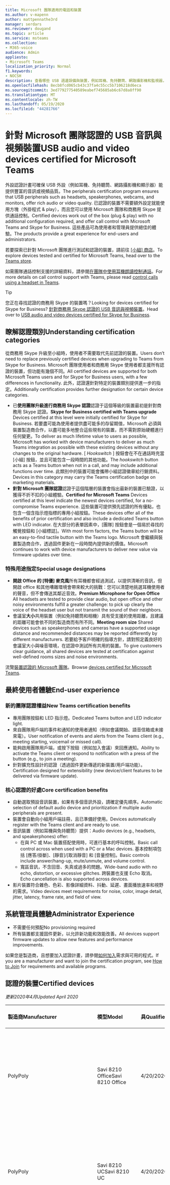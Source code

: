 ```yaml
---
title: Microsoft 團隊適用的電話和裝置
ms.author: v-mapenn
author: mattpennathe3rd
manager: serdars
ms.reviewer: dougand
ms.topic: article
ms.service: msteams
ms.collection:
- M365-voice
audience: Admin
appliesto:
- Microsoft Teams
localization_priority: Normal
f1.keywords:
- NOCSH
description: 查看哪些 USB 週邊設備與裝置，例如耳機、免持聽筒、網路攝影機和監視器，且已獲認證供 Microsoft 團隊參考。
ms.openlocfilehash: 8ecb8fcd065cb43c37fa4c55cc5b7106218d6eca
ms.sourcegitcommit: 3ed779277540589eabef745685ab6c67d8a8ff90
ms.translationtype: MT
ms.contentlocale: zh-TW
ms.lasthandoff: 05/19/2020
ms.locfileid: "44281766"
---
```

# <a name="usb-audio-and-video-devices-certified-for-microsoft-teams"></a><span data-ttu-id="8bda4-103">針對 Microsoft 團隊認證的 USB 音訊與視頻裝置</span><span class="sxs-lookup"><span data-stu-id="8bda4-103">USB audio and video devices certified for Microsoft Teams</span></span>

<span data-ttu-id="8bda4-104">外設認證計畫可確保 USB 外設（例如耳機、免持聽筒、網路攝影機和顯示器）能提供豐富的音訊或視頻品質。</span><span class="sxs-lookup"><span data-stu-id="8bda4-104">The peripherals certification program ensures that USB peripherals such as headsets, speakerphones, webcams, and monitors, offer rich audio or video quality.</span></span> <span data-ttu-id="8bda4-105">已認證的裝置不需要額外設定就能使用方塊（外掛程式 & play），而且您可以使用 Microsoft 團隊和商務用 Skype 提供通話控制。</span><span class="sxs-lookup"><span data-stu-id="8bda4-105">Certified devices work out of the box (plug & play) with no additional configuration required, and offer call control with Microsoft Teams and Skype for Business.</span></span> <span data-ttu-id="8bda4-106">這些產品可為使用者和管理員提供絕佳的體驗。</span><span class="sxs-lookup"><span data-stu-id="8bda4-106">The products provide a great experience for end-users and administrators.</span></span>

<span data-ttu-id="8bda4-107">若要探索已針對 Microsoft 團隊進行測試和認證的裝置，請前往 [[小組] 商店](https://products.office.com/microsoft-teams/across-devices/devices)。</span><span class="sxs-lookup"><span data-stu-id="8bda4-107">To explore devices tested and certified for Microsoft Teams, head over to the [Teams store](https://products.office.com/microsoft-teams/across-devices/devices).</span></span>

<span data-ttu-id="8bda4-108">如需團隊通話控制支援的詳細資料，請參閱[在團隊中使用耳機朗讀控制通話](https://support.office.com/article/Control-calls-using-a-headset-in-Teams-65d6e104-444d-4013-b8c2-f11317dd69a8)。</span><span class="sxs-lookup"><span data-stu-id="8bda4-108">For more details on call control support with Teams, please read [control calls using a headset in Teams](https://support.office.com/article/Control-calls-using-a-headset-in-Teams-65d6e104-444d-4013-b8c2-f11317dd69a8).</span></span>

> [!TIP]
> <span data-ttu-id="8bda4-109">您正在尋找認證的商務用 Skype 的裝置嗎？</span><span class="sxs-lookup"><span data-stu-id="8bda4-109">Looking for devices certified for Skype for Business?</span></span> <span data-ttu-id="8bda4-110">[針對商務用 Skype 認證的 USB 音訊與視頻裝置](https://docs.microsoft.com/skypeforbusiness/certification/devices-usb-devices)。</span><span class="sxs-lookup"><span data-stu-id="8bda4-110">Head over to [USB audio and video devices certified for Skype for Business](https://docs.microsoft.com/skypeforbusiness/certification/devices-usb-devices).</span></span>

## <a name="understanding-certification-categories"></a><span data-ttu-id="8bda4-111">瞭解認證類別</span><span class="sxs-lookup"><span data-stu-id="8bda4-111">Understanding certification categories</span></span>

<span data-ttu-id="8bda4-112">從商務用 Skype 升級至小組時，使用者不需要取代先前認證的裝置。</span><span class="sxs-lookup"><span data-stu-id="8bda4-112">Users don’t need to replace previously certified devices when upgrading to Teams from Skype for Business.</span></span>  <span data-ttu-id="8bda4-113">Microsoft 團隊使用者和商務用 Skype 使用者都支援所有認證的裝置，但功能有幾個不同。</span><span class="sxs-lookup"><span data-stu-id="8bda4-113">All certified devices are supported for both Microsoft Teams users and for Skype for Business users, with a few differences in functionality.</span></span>  <span data-ttu-id="8bda4-114">此外，認證還針對特定的裝置類別提供進一步的指定。</span><span class="sxs-lookup"><span data-stu-id="8bda4-114">Additionally certification provides further designation for certain device categories.</span></span>

- <span data-ttu-id="8bda4-115">已**使用團隊升級進行商務用 Skype 認證**認證于這個等級的裝置最初是針對商務用 Skype 認證。</span><span class="sxs-lookup"><span data-stu-id="8bda4-115">**Skype for Business certified with Teams upgrade** Devices certified at this level were initially certified for Skype for Business.</span></span> <span data-ttu-id="8bda4-116">若要盡可能為使用者提供盡可能多的存留期值，Microsoft 必須與裝置製造商合作，以盡可能多地整合這些現有的裝置，而不需對原始硬體進行任何變更。</span><span class="sxs-lookup"><span data-stu-id="8bda4-116">To deliver as much lifetime value to users as possible, Microsoft has worked with device manufacturers to deliver as much Teams integration as possible with these existing devices without any changes to the original hardware.</span></span> <span data-ttu-id="8bda4-117">[ *Hookswitch* ] 按鈕會在不在通話時充當 [小組] 按鈕，並且可能包含一段時間的其他功能。</span><span class="sxs-lookup"><span data-stu-id="8bda4-117">The *hookswitch* button acts as a Teams button when not in a call, and may include additional functions over time.</span></span>  <span data-ttu-id="8bda4-118">此類別中的裝置可能會攜帶小組認證徽章給行銷資料。</span><span class="sxs-lookup"><span data-stu-id="8bda4-118">Devices in this category may carry the Teams certification badge on marketing materials.</span></span>
- <span data-ttu-id="8bda4-119">**針對 Microsoft 團隊認證**認證于這個階層的裝置會指出最新的裝置已驗證，以獲得不折不扣的小組體驗。</span><span class="sxs-lookup"><span data-stu-id="8bda4-119">**Certified for Microsoft Teams** Devices certified at this level indicate the newest devices certified, for a no-compromise Teams experience.</span></span> <span data-ttu-id="8bda4-120">這些裝置可提供預先認證的所有優點，也包含一個含指示燈指標的專用小組按鈕。</span><span class="sxs-lookup"><span data-stu-id="8bda4-120">These devices offer all of the benefits of prior certification and also include a dedicated Teams button with LED indicator.</span></span> <span data-ttu-id="8bda4-121">在大部分的表單因素中，[團隊] 按鈕會是一個易於尋找的觸覺按鈕和 [小組標誌]。</span><span class="sxs-lookup"><span data-stu-id="8bda4-121">With most form factors, the Teams button will be an easy-to-find tactile button with the Teams logo.</span></span> <span data-ttu-id="8bda4-122">Microsoft 會繼續與裝置製造商合作，透過固件更新在一段時間內提供新的價值。</span><span class="sxs-lookup"><span data-stu-id="8bda4-122">Microsoft continues to work with device manufacturers to deliver new value via firmware updates over time.</span></span>

### <a name="special-usage-designations"></a><span data-ttu-id="8bda4-123">特殊用途指定</span><span class="sxs-lookup"><span data-stu-id="8bda4-123">Special usage designations</span></span>

- <span data-ttu-id="8bda4-124">**開啟 Office 的 [特優] 麥克風**所有耳機都會經過測試，以提供清晰的音訊，但開啟 office 和其他嘈雜環境會帶來較大的挑戰：您可以清楚地挑選耳機使用者的聲音，但不會傳送其鄰近音效。</span><span class="sxs-lookup"><span data-stu-id="8bda4-124">**Premium Microphone for Open Office** All headsets are tested to provide clear audio, but open office and other noisy environments fulfill a greater challenge: to pick up clearly the voice of the headset user but not transmit the sound of their neighbors.</span></span>
- <span data-ttu-id="8bda4-125">會議室**大小**共用裝置（例如免持聽筒和相機）具有受支援的使用距離，且建議的距離可能會依不同的製造商而有所不同。</span><span class="sxs-lookup"><span data-stu-id="8bda4-125">**Meeting room size** Shared devices such as speakerphones and cameras have a supported usage distance and recommended distances may be reported differently by different manufacturers.</span></span> <span data-ttu-id="8bda4-126">若要給予客戶明確的指導方針，請對照定義良好的會議室大小與噪音環境，在認證中測試所有共用的裝置。</span><span class="sxs-lookup"><span data-stu-id="8bda4-126">To give customers clear guidance, all shared devices are tested at certification against well-defined rooms sizes and noise environments.</span></span>

<span data-ttu-id="8bda4-127">流覽[裝置認證的 Microsoft 團隊](https://products.office.com/microsoft-teams/across-devices/devices)。</span><span class="sxs-lookup"><span data-stu-id="8bda4-127">Browse [devices certified for Microsoft Teams](https://products.office.com/microsoft-teams/across-devices/devices).</span></span>

## <a name="end-user-experience"></a><span data-ttu-id="8bda4-128">最終使用者體驗</span><span class="sxs-lookup"><span data-stu-id="8bda4-128">End-user experience</span></span>

### <a name="new-teams-certification-benefits"></a><span data-ttu-id="8bda4-129">新的團隊認證權益</span><span class="sxs-lookup"><span data-stu-id="8bda4-129">New Teams certification benefits</span></span>

- <span data-ttu-id="8bda4-130">專用團隊按鈕和 LED 指示燈。</span><span class="sxs-lookup"><span data-stu-id="8bda4-130">Dedicated Teams button and LED indicator light.</span></span>
- <span data-ttu-id="8bda4-131">來自團隊用戶端的事件和通知的使用者通知（例如會議開始、語音信箱或未接來電）。</span><span class="sxs-lookup"><span data-stu-id="8bda4-131">User notification of events and alerts from the Teams client (e.g., meeting starting, voicemail or missed call).</span></span>
- <span data-ttu-id="8bda4-132">能夠啟用團隊用戶端，或按下按鈕（例如加入會議）來回應通知。</span><span class="sxs-lookup"><span data-stu-id="8bda4-132">Ability to activate the Teams client or respond to notification with a press of the button (e.g., to join a meeting).</span></span>
- <span data-ttu-id="8bda4-133">針對擴充性設計的認證（透過固件更新傳遞的新裝置/用戶端功能）。</span><span class="sxs-lookup"><span data-stu-id="8bda4-133">Certification designed for extensibility (new device/client features to be delivered via firmware update).</span></span>

### <a name="core-certification-benefits"></a><span data-ttu-id="8bda4-134">核心認證的好處</span><span class="sxs-lookup"><span data-stu-id="8bda4-134">Core certification benefits</span></span>

- <span data-ttu-id="8bda4-135">自動選取預設音訊裝置，如果有多個音訊外設，請確定優先順序。</span><span class="sxs-lookup"><span data-stu-id="8bda4-135">Automatic selection of default audio device and prioritization if multiple audio peripherals are present.</span></span>
- <span data-ttu-id="8bda4-136">裝置會自動向小組用戶端註冊，且已準備好使用。</span><span class="sxs-lookup"><span data-stu-id="8bda4-136">Devices automatically register with the Teams client and are ready to use.</span></span>
- <span data-ttu-id="8bda4-137">音訊裝置（例如耳機與免持聽筒）提供：</span><span class="sxs-lookup"><span data-stu-id="8bda4-137">Audio devices (e.g., headsets, and speakerphones) offer:</span></span>
  - <span data-ttu-id="8bda4-138">在與 PC 或 Mac 裝置搭配使用時，可進行基本的呼叫控制。</span><span class="sxs-lookup"><span data-stu-id="8bda4-138">Basic call control across when used with a PC or a Mac devices.</span></span> <span data-ttu-id="8bda4-139">基本控制項包括 [應答/掛斷]、[靜音]/[取消靜音] 和 [音量控制]。</span><span class="sxs-lookup"><span data-stu-id="8bda4-139">Basic controls include answer/hang-up, mute/unmute, and volume control.</span></span>
  - <span data-ttu-id="8bda4-140">寬區音訊，不含回音、失真或過多的問題。</span><span class="sxs-lookup"><span data-stu-id="8bda4-140">Wide-band audio with no echo, distortion, or excessive glitches.</span></span> <span data-ttu-id="8bda4-141">跨裝置也支援 Echo 取消。</span><span class="sxs-lookup"><span data-stu-id="8bda4-141">Echo cancellation is also supported across devices.</span></span>
- <span data-ttu-id="8bda4-142">影片裝置符合雜色、色彩、影像詳細資料、抖動、延遲、畫面播放速率和視野的需求。</span><span class="sxs-lookup"><span data-stu-id="8bda4-142">Video devices meet requirements for noise, color, image detail, jitter, latency, frame rate, and field of view.</span></span>

## <a name="administrator-experience"></a><span data-ttu-id="8bda4-143">系統管理員體驗</span><span class="sxs-lookup"><span data-stu-id="8bda4-143">Administrator Experience</span></span>

- <span data-ttu-id="8bda4-144">不需要任何預配</span><span class="sxs-lookup"><span data-stu-id="8bda4-144">No provisioning required</span></span>
- <span data-ttu-id="8bda4-145">所有裝置都支援固件更新，以允許新功能和效能改善。</span><span class="sxs-lookup"><span data-stu-id="8bda4-145">All devices support firmware updates to allow new features and performance improvements.</span></span>

<span data-ttu-id="8bda4-146">如果您是製造商，且想要加入認證計畫，請參閱[如何加入](https://docs.microsoft.com/skypeforbusiness/certification/how-to-join)需求與可用的程式。</span><span class="sxs-lookup"><span data-stu-id="8bda4-146">If you are a manufacturer and want to join the certification program, see [How to Join](https://docs.microsoft.com/skypeforbusiness/certification/how-to-join) for requirements and available programs.</span></span>

## <a name="certified-devices"></a><span data-ttu-id="8bda4-147">認證的裝置</span><span class="sxs-lookup"><span data-stu-id="8bda4-147">Certified devices</span></span>

<span data-ttu-id="8bda4-148">*更新2020年4月*</span><span class="sxs-lookup"><span data-stu-id="8bda4-148">*Updated April 2020*</span></span>

| <span data-ttu-id="8bda4-149">製造商</span><span class="sxs-lookup"><span data-stu-id="8bda4-149">Manufacturer</span></span>    | <span data-ttu-id="8bda4-150">模型</span><span class="sxs-lookup"><span data-stu-id="8bda4-150">Model</span></span>                   | <span data-ttu-id="8bda4-151">具</span><span class="sxs-lookup"><span data-stu-id="8bda4-151">Qualified</span></span>  | <span data-ttu-id="8bda4-152">認證計畫</span><span class="sxs-lookup"><span data-stu-id="8bda4-152">Certified Program</span></span>                                  |
|:----------------|:------------------------|:-----------|:---------------------------------------------------|
| <span data-ttu-id="8bda4-153">Poly</span><span class="sxs-lookup"><span data-stu-id="8bda4-153">Poly</span></span>            | <span data-ttu-id="8bda4-154">Savi 8210 Office</span><span class="sxs-lookup"><span data-stu-id="8bda4-154">Savi 8210 Office</span></span>        | <span data-ttu-id="8bda4-155">4/20/2020</span><span class="sxs-lookup"><span data-stu-id="8bda4-155">4/20/2020</span></span>  | <span data-ttu-id="8bda4-156">商務用 Skype （含升級至 Microsoft 團隊）</span><span class="sxs-lookup"><span data-stu-id="8bda4-156">Skype for Business with upgrade to Microsoft Teams</span></span> |
| <span data-ttu-id="8bda4-157">Poly</span><span class="sxs-lookup"><span data-stu-id="8bda4-157">Poly</span></span>            | <span data-ttu-id="8bda4-158">Savi 8210 UC</span><span class="sxs-lookup"><span data-stu-id="8bda4-158">Savi 8210 UC</span></span>            | <span data-ttu-id="8bda4-159">4/20/2020</span><span class="sxs-lookup"><span data-stu-id="8bda4-159">4/20/2020</span></span>  | <span data-ttu-id="8bda4-160">商務用 Skype （含升級至 Microsoft 團隊）</span><span class="sxs-lookup"><span data-stu-id="8bda4-160">Skype for Business with upgrade to Microsoft Teams</span></span> |
| <span data-ttu-id="8bda4-161">Poly</span><span class="sxs-lookup"><span data-stu-id="8bda4-161">Poly</span></span>            | <span data-ttu-id="8bda4-162">Savi 8220 Office</span><span class="sxs-lookup"><span data-stu-id="8bda4-162">Savi 8220 Office</span></span>        | <span data-ttu-id="8bda4-163">4/20/2020</span><span class="sxs-lookup"><span data-stu-id="8bda4-163">4/20/2020</span></span>  | <span data-ttu-id="8bda4-164">商務用 Skype （含升級至 Microsoft 團隊）</span><span class="sxs-lookup"><span data-stu-id="8bda4-164">Skype for Business with upgrade to Microsoft Teams</span></span> |
| <span data-ttu-id="8bda4-165">Poly</span><span class="sxs-lookup"><span data-stu-id="8bda4-165">Poly</span></span>            | <span data-ttu-id="8bda4-166">Savi 8220 UC</span><span class="sxs-lookup"><span data-stu-id="8bda4-166">Savi 8220 UC</span></span>            | <span data-ttu-id="8bda4-167">4/20/2020</span><span class="sxs-lookup"><span data-stu-id="8bda4-167">4/20/2020</span></span>  | <span data-ttu-id="8bda4-168">商務用 Skype （含升級至 Microsoft 團隊）</span><span class="sxs-lookup"><span data-stu-id="8bda4-168">Skype for Business with upgrade to Microsoft Teams</span></span> |
| <span data-ttu-id="8bda4-169">Poly</span><span class="sxs-lookup"><span data-stu-id="8bda4-169">Poly</span></span>            | <span data-ttu-id="8bda4-170">Savi 8240 Office</span><span class="sxs-lookup"><span data-stu-id="8bda4-170">Savi 8240 Office</span></span>        | <span data-ttu-id="8bda4-171">4/20/2020</span><span class="sxs-lookup"><span data-stu-id="8bda4-171">4/20/2020</span></span>  | <span data-ttu-id="8bda4-172">商務用 Skype （含升級至 Microsoft 團隊）</span><span class="sxs-lookup"><span data-stu-id="8bda4-172">Skype for Business with upgrade to Microsoft Teams</span></span> |
| <span data-ttu-id="8bda4-173">Poly</span><span class="sxs-lookup"><span data-stu-id="8bda4-173">Poly</span></span>            | <span data-ttu-id="8bda4-174">Savi 8240 UC</span><span class="sxs-lookup"><span data-stu-id="8bda4-174">Savi 8240 UC</span></span>            | <span data-ttu-id="8bda4-175">4/20/2020</span><span class="sxs-lookup"><span data-stu-id="8bda4-175">4/20/2020</span></span>  | <span data-ttu-id="8bda4-176">商務用 Skype （含升級至 Microsoft 團隊）</span><span class="sxs-lookup"><span data-stu-id="8bda4-176">Skype for Business with upgrade to Microsoft Teams</span></span> |
| <span data-ttu-id="8bda4-177">Poly</span><span class="sxs-lookup"><span data-stu-id="8bda4-177">Poly</span></span>            | <span data-ttu-id="8bda4-178">Blackwire 5210 耳機</span><span class="sxs-lookup"><span data-stu-id="8bda4-178">Blackwire 5210 Headset</span></span>  | <span data-ttu-id="8bda4-179">4/20/2020</span><span class="sxs-lookup"><span data-stu-id="8bda4-179">4/20/2020</span></span>  | <span data-ttu-id="8bda4-180">商務用 Skype （含升級至 Microsoft 團隊）</span><span class="sxs-lookup"><span data-stu-id="8bda4-180">Skype for Business with upgrade to Microsoft Teams</span></span> |
| <span data-ttu-id="8bda4-181">Poly</span><span class="sxs-lookup"><span data-stu-id="8bda4-181">Poly</span></span>            | <span data-ttu-id="8bda4-182">Blackwire 5220 耳機</span><span class="sxs-lookup"><span data-stu-id="8bda4-182">Blackwire 5220 Headset</span></span>  | <span data-ttu-id="8bda4-183">4/20/2020</span><span class="sxs-lookup"><span data-stu-id="8bda4-183">4/20/2020</span></span>  | <span data-ttu-id="8bda4-184">商務用 Skype （含升級至 Microsoft 團隊）</span><span class="sxs-lookup"><span data-stu-id="8bda4-184">Skype for Business with upgrade to Microsoft Teams</span></span> |
| <span data-ttu-id="8bda4-185">Poly</span><span class="sxs-lookup"><span data-stu-id="8bda4-185">Poly</span></span>            | <span data-ttu-id="8bda4-186">Blackwire 7225 耳機</span><span class="sxs-lookup"><span data-stu-id="8bda4-186">Blackwire 7225 Headset</span></span>  | <span data-ttu-id="8bda4-187">4/20/2020</span><span class="sxs-lookup"><span data-stu-id="8bda4-187">4/20/2020</span></span>  | <span data-ttu-id="8bda4-188">商務用 Skype （含升級至 Microsoft 團隊）</span><span class="sxs-lookup"><span data-stu-id="8bda4-188">Skype for Business with upgrade to Microsoft Teams</span></span> |
| <span data-ttu-id="8bda4-189">Poly</span><span class="sxs-lookup"><span data-stu-id="8bda4-189">Poly</span></span>            | <span data-ttu-id="8bda4-190">Voyager 焦點 UC</span><span class="sxs-lookup"><span data-stu-id="8bda4-190">Voyager Focus UC</span></span>        | <span data-ttu-id="8bda4-191">4/20/2020</span><span class="sxs-lookup"><span data-stu-id="8bda4-191">4/20/2020</span></span>  | <span data-ttu-id="8bda4-192">商務用 Skype （含升級至 Microsoft 團隊）</span><span class="sxs-lookup"><span data-stu-id="8bda4-192">Skype for Business with upgrade to Microsoft Teams</span></span> |
| <span data-ttu-id="8bda4-193">Yealink</span><span class="sxs-lookup"><span data-stu-id="8bda4-193">Yealink</span></span>         | <span data-ttu-id="8bda4-194">CP700</span><span class="sxs-lookup"><span data-stu-id="8bda4-194">CP700</span></span>                   | <span data-ttu-id="8bda4-195">4/13/2020</span><span class="sxs-lookup"><span data-stu-id="8bda4-195">4/13/2020</span></span>  | <span data-ttu-id="8bda4-196">針對 Microsoft 團隊認證</span><span class="sxs-lookup"><span data-stu-id="8bda4-196">Certified for Microsoft Teams</span></span>                      |
| <span data-ttu-id="8bda4-197">Jabra</span><span class="sxs-lookup"><span data-stu-id="8bda4-197">Jabra</span></span>           | <span data-ttu-id="8bda4-198">Evolve2 65 耳機</span><span class="sxs-lookup"><span data-stu-id="8bda4-198">Evolve2 65 Headset</span></span>      | <span data-ttu-id="8bda4-199">4/13/2020</span><span class="sxs-lookup"><span data-stu-id="8bda4-199">4/13/2020</span></span>  | <span data-ttu-id="8bda4-200">針對 Microsoft 團隊認證</span><span class="sxs-lookup"><span data-stu-id="8bda4-200">Certified for Microsoft Teams</span></span>                      |
| <span data-ttu-id="8bda4-201">EPOS/Sennheiser</span><span class="sxs-lookup"><span data-stu-id="8bda4-201">EPOS/Sennheiser</span></span> | <span data-ttu-id="8bda4-202">SC 30 的影響</span><span class="sxs-lookup"><span data-stu-id="8bda4-202">Impact SC 30</span></span>            | <span data-ttu-id="8bda4-203">4/9/2020</span><span class="sxs-lookup"><span data-stu-id="8bda4-203">4/9/2020</span></span>   | <span data-ttu-id="8bda4-204">商務用 Skype （含升級至 Microsoft 團隊）</span><span class="sxs-lookup"><span data-stu-id="8bda4-204">Skype for Business with upgrade to Microsoft Teams</span></span> |
| <span data-ttu-id="8bda4-205">EPOS/Sennheiser</span><span class="sxs-lookup"><span data-stu-id="8bda4-205">EPOS/Sennheiser</span></span> | <span data-ttu-id="8bda4-206">SC 45 的影響</span><span class="sxs-lookup"><span data-stu-id="8bda4-206">Impact SC 45</span></span>            | <span data-ttu-id="8bda4-207">4/9/2020</span><span class="sxs-lookup"><span data-stu-id="8bda4-207">4/9/2020</span></span>   | <span data-ttu-id="8bda4-208">商務用 Skype （含升級至 Microsoft 團隊）</span><span class="sxs-lookup"><span data-stu-id="8bda4-208">Skype for Business with upgrade to Microsoft Teams</span></span> |
| <span data-ttu-id="8bda4-209">EPOS/Sennheiser</span><span class="sxs-lookup"><span data-stu-id="8bda4-209">EPOS/Sennheiser</span></span> | <span data-ttu-id="8bda4-210">SC 60 的影響</span><span class="sxs-lookup"><span data-stu-id="8bda4-210">Impact SC 60</span></span>            | <span data-ttu-id="8bda4-211">4/9/2020</span><span class="sxs-lookup"><span data-stu-id="8bda4-211">4/9/2020</span></span>   | <span data-ttu-id="8bda4-212">商務用 Skype （含升級至 Microsoft 團隊）</span><span class="sxs-lookup"><span data-stu-id="8bda4-212">Skype for Business with upgrade to Microsoft Teams</span></span> |
| <span data-ttu-id="8bda4-213">EPOS/Sennheiser</span><span class="sxs-lookup"><span data-stu-id="8bda4-213">EPOS/Sennheiser</span></span> | <span data-ttu-id="8bda4-214">影響 SC 75 MS</span><span class="sxs-lookup"><span data-stu-id="8bda4-214">Impact SC 75 MS</span></span>         | <span data-ttu-id="8bda4-215">4/9/2020</span><span class="sxs-lookup"><span data-stu-id="8bda4-215">4/9/2020</span></span>   | <span data-ttu-id="8bda4-216">商務用 Skype （含升級至 Microsoft 團隊）</span><span class="sxs-lookup"><span data-stu-id="8bda4-216">Skype for Business with upgrade to Microsoft Teams</span></span> |
| <span data-ttu-id="8bda4-217">EPOS/Sennheiser</span><span class="sxs-lookup"><span data-stu-id="8bda4-217">EPOS/Sennheiser</span></span> | <span data-ttu-id="8bda4-218">影響 SC 75 MS EUL</span><span class="sxs-lookup"><span data-stu-id="8bda4-218">Impact SC 75 MS EUL</span></span>     | <span data-ttu-id="8bda4-219">4/9/2020</span><span class="sxs-lookup"><span data-stu-id="8bda4-219">4/9/2020</span></span>   | <span data-ttu-id="8bda4-220">商務用 Skype （含升級至 Microsoft 團隊）</span><span class="sxs-lookup"><span data-stu-id="8bda4-220">Skype for Business with upgrade to Microsoft Teams</span></span> |
| <span data-ttu-id="8bda4-221">EPOS/Sennheiser</span><span class="sxs-lookup"><span data-stu-id="8bda4-221">EPOS/Sennheiser</span></span> | <span data-ttu-id="8bda4-222">影響 SC 230 USB MS II</span><span class="sxs-lookup"><span data-stu-id="8bda4-222">Impact SC 230 USB MS II</span></span> | <span data-ttu-id="8bda4-223">4/9/2020</span><span class="sxs-lookup"><span data-stu-id="8bda4-223">4/9/2020</span></span>   | <span data-ttu-id="8bda4-224">商務用 Skype （含升級至 Microsoft 團隊）</span><span class="sxs-lookup"><span data-stu-id="8bda4-224">Skype for Business with upgrade to Microsoft Teams</span></span> |
| <span data-ttu-id="8bda4-225">EPOS/Sennheiser</span><span class="sxs-lookup"><span data-stu-id="8bda4-225">EPOS/Sennheiser</span></span> | <span data-ttu-id="8bda4-226">影響 SC 260 USB MS II</span><span class="sxs-lookup"><span data-stu-id="8bda4-226">Impact SC 260 USB MS II</span></span> | <span data-ttu-id="8bda4-227">4/9/2020</span><span class="sxs-lookup"><span data-stu-id="8bda4-227">4/9/2020</span></span>   | <span data-ttu-id="8bda4-228">商務用 Skype （含升級至 Microsoft 團隊）</span><span class="sxs-lookup"><span data-stu-id="8bda4-228">Skype for Business with upgrade to Microsoft Teams</span></span> |
| <span data-ttu-id="8bda4-229">EPOS/Sennheiser</span><span class="sxs-lookup"><span data-stu-id="8bda4-229">EPOS/Sennheiser</span></span> | <span data-ttu-id="8bda4-230">SC 630 USB MS 效應</span><span class="sxs-lookup"><span data-stu-id="8bda4-230">Impact SC 630 USB MS</span></span>    | <span data-ttu-id="8bda4-231">4/9/2020</span><span class="sxs-lookup"><span data-stu-id="8bda4-231">4/9/2020</span></span>   | <span data-ttu-id="8bda4-232">商務用 Skype （含升級至 Microsoft 團隊）</span><span class="sxs-lookup"><span data-stu-id="8bda4-232">Skype for Business with upgrade to Microsoft Teams</span></span> |
| <span data-ttu-id="8bda4-233">EPOS/Sennheiser</span><span class="sxs-lookup"><span data-stu-id="8bda4-233">EPOS/Sennheiser</span></span> | <span data-ttu-id="8bda4-234">受影響的 SC 635 USB</span><span class="sxs-lookup"><span data-stu-id="8bda4-234">Impact SC 635 USB</span></span>       | <span data-ttu-id="8bda4-235">4/9/2020</span><span class="sxs-lookup"><span data-stu-id="8bda4-235">4/9/2020</span></span>   | <span data-ttu-id="8bda4-236">商務用 Skype （含升級至 Microsoft 團隊）</span><span class="sxs-lookup"><span data-stu-id="8bda4-236">Skype for Business with upgrade to Microsoft Teams</span></span> |
| <span data-ttu-id="8bda4-237">EPOS/Sennheiser</span><span class="sxs-lookup"><span data-stu-id="8bda4-237">EPOS/Sennheiser</span></span> | <span data-ttu-id="8bda4-238">SC 660 USB MS 效應</span><span class="sxs-lookup"><span data-stu-id="8bda4-238">Impact SC 660 USB MS</span></span>    | <span data-ttu-id="8bda4-239">4/9/2020</span><span class="sxs-lookup"><span data-stu-id="8bda4-239">4/9/2020</span></span>   | <span data-ttu-id="8bda4-240">商務用 Skype （含升級至 Microsoft 團隊）</span><span class="sxs-lookup"><span data-stu-id="8bda4-240">Skype for Business with upgrade to Microsoft Teams</span></span> |
| <span data-ttu-id="8bda4-241">EPOS/Sennheiser</span><span class="sxs-lookup"><span data-stu-id="8bda4-241">EPOS/Sennheiser</span></span> | <span data-ttu-id="8bda4-242">ANC 的影響 SC 660</span><span class="sxs-lookup"><span data-stu-id="8bda4-242">Impact SC 660 ANC USB</span></span>   | <span data-ttu-id="8bda4-243">4/9/2020</span><span class="sxs-lookup"><span data-stu-id="8bda4-243">4/9/2020</span></span>   | <span data-ttu-id="8bda4-244">商務用 Skype （含升級至 Microsoft 團隊）</span><span class="sxs-lookup"><span data-stu-id="8bda4-244">Skype for Business with upgrade to Microsoft Teams</span></span> |
| <span data-ttu-id="8bda4-245">EPOS/Sennheiser</span><span class="sxs-lookup"><span data-stu-id="8bda4-245">EPOS/Sennheiser</span></span> | <span data-ttu-id="8bda4-246">受影響的 SC 665 USB</span><span class="sxs-lookup"><span data-stu-id="8bda4-246">Impact SC 665 USB</span></span>       | <span data-ttu-id="8bda4-247">4/9/2020</span><span class="sxs-lookup"><span data-stu-id="8bda4-247">4/9/2020</span></span>   | <span data-ttu-id="8bda4-248">商務用 Skype （含升級至 Microsoft 團隊）</span><span class="sxs-lookup"><span data-stu-id="8bda4-248">Skype for Business with upgrade to Microsoft Teams</span></span> |
| <span data-ttu-id="8bda4-249">Logitech</span><span class="sxs-lookup"><span data-stu-id="8bda4-249">Logitech</span></span>        | <span data-ttu-id="8bda4-250">區域無線</span><span class="sxs-lookup"><span data-stu-id="8bda4-250">Zone Wireless</span></span>           | <span data-ttu-id="8bda4-251">4/8/2020</span><span class="sxs-lookup"><span data-stu-id="8bda4-251">4/8/2020</span></span>   | <span data-ttu-id="8bda4-252">針對 Microsoft 團隊認證</span><span class="sxs-lookup"><span data-stu-id="8bda4-252">Certified for Microsoft Teams</span></span>                      |
| <span data-ttu-id="8bda4-253">Poly</span><span class="sxs-lookup"><span data-stu-id="8bda4-253">Poly</span></span>            | <span data-ttu-id="8bda4-254">Voyager 8200 耳機</span><span class="sxs-lookup"><span data-stu-id="8bda4-254">Voyager 8200 Headset</span></span>    | <span data-ttu-id="8bda4-255">3/26/2020</span><span class="sxs-lookup"><span data-stu-id="8bda4-255">3/26/2020</span></span>  | <span data-ttu-id="8bda4-256">商務用 Skype （含升級至 Microsoft 團隊）</span><span class="sxs-lookup"><span data-stu-id="8bda4-256">Skype for Business with upgrade to Microsoft Teams</span></span> |
| <span data-ttu-id="8bda4-257">Logitech</span><span class="sxs-lookup"><span data-stu-id="8bda4-257">Logitech</span></span>        | <span data-ttu-id="8bda4-258">區域有線</span><span class="sxs-lookup"><span data-stu-id="8bda4-258">Zone Wired</span></span>              | <span data-ttu-id="8bda4-259">3/26/2020</span><span class="sxs-lookup"><span data-stu-id="8bda4-259">3/26/2020</span></span>  | <span data-ttu-id="8bda4-260">針對 Microsoft 團隊認證</span><span class="sxs-lookup"><span data-stu-id="8bda4-260">Certified for Microsoft Teams</span></span>                      |
| <span data-ttu-id="8bda4-261">Jabra</span><span class="sxs-lookup"><span data-stu-id="8bda4-261">Jabra</span></span>           | <span data-ttu-id="8bda4-262">Evolve2 40 耳機</span><span class="sxs-lookup"><span data-stu-id="8bda4-262">Evolve2 40 Headset</span></span>      | <span data-ttu-id="8bda4-263">3/26/2020</span><span class="sxs-lookup"><span data-stu-id="8bda4-263">3/26/2020</span></span>  | <span data-ttu-id="8bda4-264">針對 Microsoft 團隊認證</span><span class="sxs-lookup"><span data-stu-id="8bda4-264">Certified for Microsoft Teams</span></span>                      |
| <span data-ttu-id="8bda4-265">Poly</span><span class="sxs-lookup"><span data-stu-id="8bda4-265">Poly</span></span>            | <span data-ttu-id="8bda4-266">Voyager 6200 耳機</span><span class="sxs-lookup"><span data-stu-id="8bda4-266">Voyager 6200 Headset</span></span>    | <span data-ttu-id="8bda4-267">3/23/2020</span><span class="sxs-lookup"><span data-stu-id="8bda4-267">3/23/2020</span></span>  | <span data-ttu-id="8bda4-268">商務用 Skype （含升級至 Microsoft 團隊）</span><span class="sxs-lookup"><span data-stu-id="8bda4-268">Skype for Business with upgrade to Microsoft Teams</span></span> |
| <span data-ttu-id="8bda4-269">Poly</span><span class="sxs-lookup"><span data-stu-id="8bda4-269">Poly</span></span>            | <span data-ttu-id="8bda4-270">Voyager 4245 Office</span><span class="sxs-lookup"><span data-stu-id="8bda4-270">Voyager 4245 Office</span></span>     | <span data-ttu-id="8bda4-271">3/23/2020</span><span class="sxs-lookup"><span data-stu-id="8bda4-271">3/23/2020</span></span>  | <span data-ttu-id="8bda4-272">針對 Microsoft 團隊認證</span><span class="sxs-lookup"><span data-stu-id="8bda4-272">Certified for Microsoft Teams</span></span>                      |
| <span data-ttu-id="8bda4-273">Poly</span><span class="sxs-lookup"><span data-stu-id="8bda4-273">Poly</span></span>            | <span data-ttu-id="8bda4-274">Blackwire 8225 耳機</span><span class="sxs-lookup"><span data-stu-id="8bda4-274">Blackwire 8225 Headset</span></span>  | <span data-ttu-id="8bda4-275">3/23/2020</span><span class="sxs-lookup"><span data-stu-id="8bda4-275">3/23/2020</span></span>  | <span data-ttu-id="8bda4-276">針對 Microsoft 團隊認證</span><span class="sxs-lookup"><span data-stu-id="8bda4-276">Certified for Microsoft Teams</span></span>                      |
| <span data-ttu-id="8bda4-277">Poly</span><span class="sxs-lookup"><span data-stu-id="8bda4-277">Poly</span></span>            | <span data-ttu-id="8bda4-278">Calisto 5300-M</span><span class="sxs-lookup"><span data-stu-id="8bda4-278">Calisto 5300-M</span></span>          | <span data-ttu-id="8bda4-279">03/05/2020</span><span class="sxs-lookup"><span data-stu-id="8bda4-279">03/05/2020</span></span> | <span data-ttu-id="8bda4-280">針對 Microsoft 團隊認證</span><span class="sxs-lookup"><span data-stu-id="8bda4-280">Certified for Microsoft Teams</span></span>                      |
| <span data-ttu-id="8bda4-281">Poly</span><span class="sxs-lookup"><span data-stu-id="8bda4-281">Poly</span></span>            | <span data-ttu-id="8bda4-282">Voyager 4210 Office</span><span class="sxs-lookup"><span data-stu-id="8bda4-282">Voyager 4210 Office</span></span>     | <span data-ttu-id="8bda4-283">03/05/2020</span><span class="sxs-lookup"><span data-stu-id="8bda4-283">03/05/2020</span></span> | <span data-ttu-id="8bda4-284">針對 Microsoft 團隊認證</span><span class="sxs-lookup"><span data-stu-id="8bda4-284">Certified for Microsoft Teams</span></span>                      |
| <span data-ttu-id="8bda4-285">Poly</span><span class="sxs-lookup"><span data-stu-id="8bda4-285">Poly</span></span>            | <span data-ttu-id="8bda4-286">Voyager 4210 UC</span><span class="sxs-lookup"><span data-stu-id="8bda4-286">Voyager 4210 UC</span></span>         | <span data-ttu-id="8bda4-287">03/05/2020</span><span class="sxs-lookup"><span data-stu-id="8bda4-287">03/05/2020</span></span> | <span data-ttu-id="8bda4-288">商務用 Skype （含升級至 Microsoft 團隊）</span><span class="sxs-lookup"><span data-stu-id="8bda4-288">Skype for Business with upgrade to Microsoft Teams</span></span> |
| <span data-ttu-id="8bda4-289">Poly</span><span class="sxs-lookup"><span data-stu-id="8bda4-289">Poly</span></span>            | <span data-ttu-id="8bda4-290">Voyager 4220 Office</span><span class="sxs-lookup"><span data-stu-id="8bda4-290">Voyager 4220 Office</span></span>     | <span data-ttu-id="8bda4-291">03/05/2020</span><span class="sxs-lookup"><span data-stu-id="8bda4-291">03/05/2020</span></span> | <span data-ttu-id="8bda4-292">針對 Microsoft 團隊認證</span><span class="sxs-lookup"><span data-stu-id="8bda4-292">Certified for Microsoft Teams</span></span>                      |
| <span data-ttu-id="8bda4-293">Poly</span><span class="sxs-lookup"><span data-stu-id="8bda4-293">Poly</span></span>            | <span data-ttu-id="8bda4-294">Voyager 4220 UC</span><span class="sxs-lookup"><span data-stu-id="8bda4-294">Voyager 4220 UC</span></span>         | <span data-ttu-id="8bda4-295">03/05/2020</span><span class="sxs-lookup"><span data-stu-id="8bda4-295">03/05/2020</span></span> | <span data-ttu-id="8bda4-296">商務用 Skype （含升級至 Microsoft 團隊）</span><span class="sxs-lookup"><span data-stu-id="8bda4-296">Skype for Business with upgrade to Microsoft Teams</span></span> |
| <span data-ttu-id="8bda4-297">Poly</span><span class="sxs-lookup"><span data-stu-id="8bda4-297">Poly</span></span>            | <span data-ttu-id="8bda4-298">Voyager 5200 Office</span><span class="sxs-lookup"><span data-stu-id="8bda4-298">Voyager 5200 Office</span></span>     | <span data-ttu-id="8bda4-299">03/05/2020</span><span class="sxs-lookup"><span data-stu-id="8bda4-299">03/05/2020</span></span> | <span data-ttu-id="8bda4-300">針對 Microsoft 團隊認證</span><span class="sxs-lookup"><span data-stu-id="8bda4-300">Certified for Microsoft Teams</span></span>                      |
| <span data-ttu-id="8bda4-301">Poly</span><span class="sxs-lookup"><span data-stu-id="8bda4-301">Poly</span></span>            | <span data-ttu-id="8bda4-302">Voyager 5200 UC</span><span class="sxs-lookup"><span data-stu-id="8bda4-302">Voyager 5200 UC</span></span>         | <span data-ttu-id="8bda4-303">03/05/2020</span><span class="sxs-lookup"><span data-stu-id="8bda4-303">03/05/2020</span></span> | <span data-ttu-id="8bda4-304">商務用 Skype （含升級至 Microsoft 團隊）</span><span class="sxs-lookup"><span data-stu-id="8bda4-304">Skype for Business with upgrade to Microsoft Teams</span></span> |
| <span data-ttu-id="8bda4-305">Poly</span><span class="sxs-lookup"><span data-stu-id="8bda4-305">Poly</span></span>            | <span data-ttu-id="8bda4-306">Blackwire 3310-M</span><span class="sxs-lookup"><span data-stu-id="8bda4-306">Blackwire 3310-M</span></span>        | <span data-ttu-id="8bda4-307">03/05/2020</span><span class="sxs-lookup"><span data-stu-id="8bda4-307">03/05/2020</span></span> | <span data-ttu-id="8bda4-308">針對 Microsoft 團隊認證</span><span class="sxs-lookup"><span data-stu-id="8bda4-308">Certified for Microsoft Teams</span></span>                      |
| <span data-ttu-id="8bda4-309">Poly</span><span class="sxs-lookup"><span data-stu-id="8bda4-309">Poly</span></span>            | <span data-ttu-id="8bda4-310">Blackwire 3315-M</span><span class="sxs-lookup"><span data-stu-id="8bda4-310">Blackwire 3315-M</span></span>        | <span data-ttu-id="8bda4-311">03/03/2020</span><span class="sxs-lookup"><span data-stu-id="8bda4-311">03/03/2020</span></span> | <span data-ttu-id="8bda4-312">針對 Microsoft 團隊認證</span><span class="sxs-lookup"><span data-stu-id="8bda4-312">Certified for Microsoft Teams</span></span>                      |
| <span data-ttu-id="8bda4-313">Poly</span><span class="sxs-lookup"><span data-stu-id="8bda4-313">Poly</span></span>            | <span data-ttu-id="8bda4-314">Blackwire 3320-M</span><span class="sxs-lookup"><span data-stu-id="8bda4-314">Blackwire 3320-M</span></span>        | <span data-ttu-id="8bda4-315">03/05/2020</span><span class="sxs-lookup"><span data-stu-id="8bda4-315">03/05/2020</span></span> | <span data-ttu-id="8bda4-316">針對 Microsoft 團隊認證</span><span class="sxs-lookup"><span data-stu-id="8bda4-316">Certified for Microsoft Teams</span></span>                      |
| <span data-ttu-id="8bda4-317">poly</span><span class="sxs-lookup"><span data-stu-id="8bda4-317">poly</span></span>            | <span data-ttu-id="8bda4-318">Blackwire 3325-M</span><span class="sxs-lookup"><span data-stu-id="8bda4-318">Blackwire 3325-M</span></span>        | <span data-ttu-id="8bda4-319">03/05/2020</span><span class="sxs-lookup"><span data-stu-id="8bda4-319">03/05/2020</span></span> | <span data-ttu-id="8bda4-320">針對 Microsoft 團隊認證</span><span class="sxs-lookup"><span data-stu-id="8bda4-320">Certified for Microsoft Teams</span></span>                      |
| <span data-ttu-id="8bda4-321">Poly</span><span class="sxs-lookup"><span data-stu-id="8bda4-321">Poly</span></span>            | <span data-ttu-id="8bda4-322">Calisto 3200-M</span><span class="sxs-lookup"><span data-stu-id="8bda4-322">Calisto 3200-M</span></span>          | <span data-ttu-id="8bda4-323">01/27/2020</span><span class="sxs-lookup"><span data-stu-id="8bda4-323">01/27/2020</span></span> | <span data-ttu-id="8bda4-324">針對 Microsoft 團隊認證</span><span class="sxs-lookup"><span data-stu-id="8bda4-324">Certified for Microsoft Teams</span></span>                      |
| <span data-ttu-id="8bda4-325">Crestron</span><span class="sxs-lookup"><span data-stu-id="8bda4-325">Crestron</span></span>        | <span data-ttu-id="8bda4-326">CCS-MIC</span><span class="sxs-lookup"><span data-stu-id="8bda4-326">CCS-UCA-MIC</span></span>             | <span data-ttu-id="8bda4-327">12/18/2019</span><span class="sxs-lookup"><span data-stu-id="8bda4-327">12/18/2019</span></span> | <span data-ttu-id="8bda4-328">針對 Microsoft 團隊認證</span><span class="sxs-lookup"><span data-stu-id="8bda4-328">Certified for Microsoft Teams</span></span>                      |
| <span data-ttu-id="8bda4-329">Sennheiser</span><span class="sxs-lookup"><span data-stu-id="8bda4-329">Sennheiser</span></span>      | <span data-ttu-id="8bda4-330">SP 30T</span><span class="sxs-lookup"><span data-stu-id="8bda4-330">SP 30T</span></span>                  | <span data-ttu-id="8bda4-331">12/05/2019</span><span class="sxs-lookup"><span data-stu-id="8bda4-331">12/05/2019</span></span> | <span data-ttu-id="8bda4-332">針對 Microsoft 團隊認證</span><span class="sxs-lookup"><span data-stu-id="8bda4-332">Certified for Microsoft Teams</span></span>                      |
| <span data-ttu-id="8bda4-333">Polycom</span><span class="sxs-lookup"><span data-stu-id="8bda4-333">Polycom</span></span>         | <span data-ttu-id="8bda4-334">Elara</span><span class="sxs-lookup"><span data-stu-id="8bda4-334">Elara</span></span>                   | <span data-ttu-id="8bda4-335">11/06/2019</span><span class="sxs-lookup"><span data-stu-id="8bda4-335">11/06/2019</span></span> | <span data-ttu-id="8bda4-336">針對 Microsoft 團隊認證</span><span class="sxs-lookup"><span data-stu-id="8bda4-336">Certified for Microsoft Teams</span></span>                      |
| <span data-ttu-id="8bda4-337">Polycom</span><span class="sxs-lookup"><span data-stu-id="8bda4-337">Polycom</span></span>         | <span data-ttu-id="8bda4-338">畫室式 Soundbar</span><span class="sxs-lookup"><span data-stu-id="8bda4-338">Studio Soundbar</span></span>         | <span data-ttu-id="8bda4-339">10/18/2019</span><span class="sxs-lookup"><span data-stu-id="8bda4-339">10/18/2019</span></span> | <span data-ttu-id="8bda4-340">針對 Microsoft 團隊認證</span><span class="sxs-lookup"><span data-stu-id="8bda4-340">Certified for Microsoft Teams</span></span>                      |
| <span data-ttu-id="8bda4-341">Yealink</span><span class="sxs-lookup"><span data-stu-id="8bda4-341">Yealink</span></span>         | <span data-ttu-id="8bda4-342">UVC30</span><span class="sxs-lookup"><span data-stu-id="8bda4-342">UVC30</span></span>                   | <span data-ttu-id="8bda4-343">10/18/2019</span><span class="sxs-lookup"><span data-stu-id="8bda4-343">10/18/2019</span></span> | <span data-ttu-id="8bda4-344">針對 Microsoft 團隊認證</span><span class="sxs-lookup"><span data-stu-id="8bda4-344">Certified for Microsoft Teams</span></span>                      |
